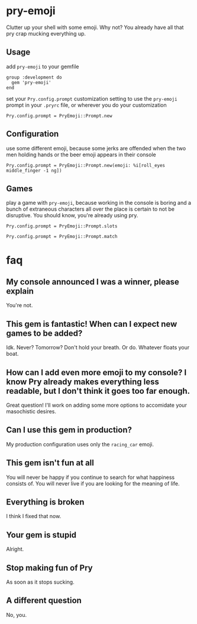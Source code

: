 pry-emoji
===========

Clutter up your shell with some emoji. Why not? You already have all that pry crap mucking everything up.


Usage
--------

add `pry-emoji` to your gemfile

    group :development do
      gem 'pry-emoji'
    end

set your `Pry.config.prompt` customization setting to use the `pry-emoji` prompt in your `.pryrc` file, or wherever you do your customization

    Pry.config.prompt = PryEmoji::Prompt.new


Configuration
--------

use some different emoji, because some jerks are offended when the two men holding hands or the beer emoji appears in their console

    Pry.config.prompt = PryEmoji::Prompt.new(emoji: %i[roll_eyes middle_finger -1 ng])


Games
--------

play a game with `pry-emoji`, because working in the console is boring and a bunch of extraneous characters all over the place is certain to not be disruptive. You should know, you're already using pry.

    Pry.config.prompt = PryEmoji::Prompt.slots

    Pry.config.prompt = PryEmoji::Prompt.match


faq
===========

My console announced I was a winner, please explain
--------

You're not.


This gem is fantastic! When can I expect new games to be added?
--------

Idk. Never? Tomorrow? Don't hold your breath. Or do. Whatever floats your boat.


How can I add even more emoji to my console? I know Pry already makes everything less readable, but I don't think it goes too far enough.
--------

Great question! I'll work on adding some more options to accomidate your masochistic desires.


Can I use this gem in production?
--------

My production configuration uses only the `racing_car` emoji.


This gem isn't fun at all
--------
You will never be happy if you continue to search for what happiness consists of. You will never live if you are looking for the meaning of life.


Everything is broken
--------

I think I fixed that now.


Your gem is stupid
--------

Alright.


Stop making fun of Pry
--------

As soon as it stops sucking.


A different question
--------

No, you.


